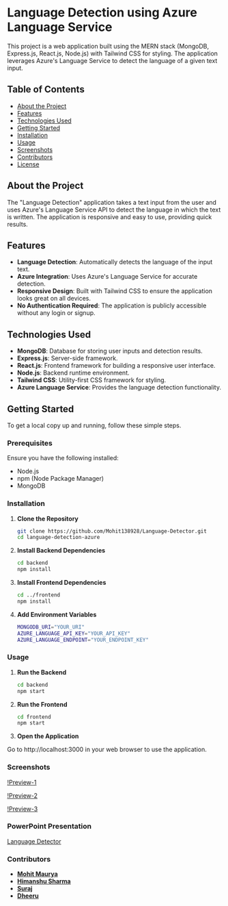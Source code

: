 # Language Detection using Azure Language Service

This project is a web application built using the MERN stack (MongoDB, Express.js, React.js, Node.js) with Tailwind CSS for styling. The application leverages Azure's Language Service to detect the language of a given text input.

## Table of Contents

- [About the Project](#about-the-project)
- [Features](#features)
- [Technologies Used](#technologies-used)
- [Getting Started](#getting-started)
- [Installation](#installation)
- [Usage](#usage)
- [Screenshots](#screenshots)
- [Contributors](#contributors)
- [License](#license)

## About the Project

The "Language Detection" application takes a text input from the user and uses Azure's Language Service API to detect the language in which the text is written. The application is responsive and easy to use, providing quick results.

## Features

- **Language Detection**: Automatically detects the language of the input text.
- **Azure Integration**: Uses Azure's Language Service for accurate detection.
- **Responsive Design**: Built with Tailwind CSS to ensure the application looks great on all devices.
- **No Authentication Required**: The application is publicly accessible without any login or signup.

## Technologies Used

- **MongoDB**: Database for storing user inputs and detection results.
- **Express.js**: Server-side framework.
- **React.js**: Frontend framework for building a responsive user interface.
- **Node.js**: Backend runtime environment.
- **Tailwind CSS**: Utility-first CSS framework for styling.
- **Azure Language Service**: Provides the language detection functionality.

## Getting Started

To get a local copy up and running, follow these simple steps.

### Prerequisites

Ensure you have the following installed:

- Node.js
- npm (Node Package Manager)
- MongoDB

### Installation

1. **Clone the Repository**

   ```sh
   git clone https://github.com/Mohit138928/Language-Detector.git
   cd language-detection-azure

2. **Install Backend Dependencies**

   ```sh
   cd backend
   npm install

3. **Install Frontend Dependencies**

   ```sh
   cd ../frontend
   npm install

4. **Add Environment Variables**

    ```sh
    MONGODB_URI="YOUR_URI"
    AZURE_LANGUAGE_API_KEY="YOUR_API_KEY"
    AZURE_LANGUAGE_ENDPOINT="YOUR_ENDPOINT_KEY"

### Usage

1. **Run the Backend**

    ```sh
    cd backend
    npm start

2. **Run the Frontend**

    ```sh
    cd frontend
    npm start

3. **Open the Application**

Go to http://localhost:3000 in your web browser to use the application.

### Screenshots

[!Preview-1](./language-detection-frontend/assets/1.png)

[!Preview-2](./language-detection-frontend/assets/2.png)

[!Preview-3](./language-detection-frontend/assets/3.png)

### PowerPoint Presentation

[Language Detector](./language-detection-frontend/assets/Language%20Detection.pptx)

### Contributors

- **[Mohit Maurya](https://github.com/Mohit138928)**
- **[Himanshu Sharma](https://github.com/himanshusharma0909)**
- **[Suraj](https://github.com/surajriyar)**
- **[Dheeru](https://www.linkedin.com/in/dheeru-madhesiya-0800412a6)**
